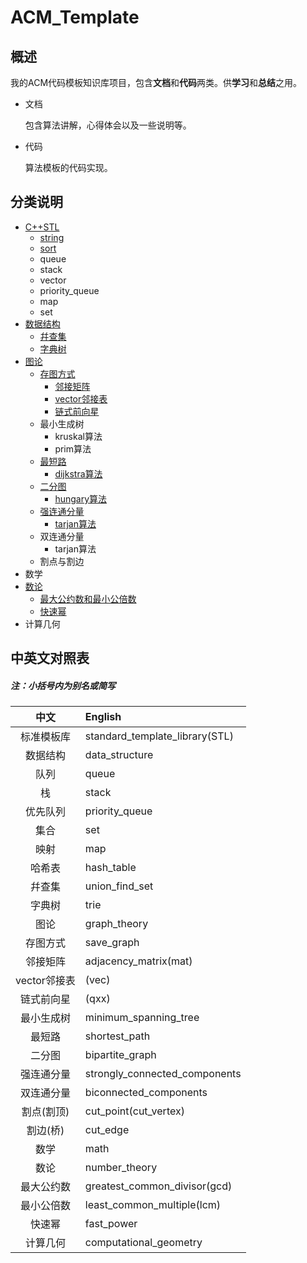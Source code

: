 # ACM_Template


## 概述
我的ACM代码模板知识库项目，包含**文档**和**代码**两类。供**学习**和**总结**之用。

* 文档

    包含算法讲解，心得体会以及一些说明等。

* 代码

    算法模板的代码实现。


## 分类说明

* [C++STL](https://coding.net/u/JZQT/p/ACM_Template/git/tree/master/C++STL)
    * [string](https://coding.net/u/JZQT/p/ACM_Template/git/blob/master/C++STL/string.md)
    * [sort](https://coding.net/u/JZQT/p/ACM_Template/git/tree/master/C++STL/sort)
    * queue
    * stack
    * vector
    * priority_queue
    * map
    * set
* [数据结构](https://coding.net/u/JZQT/p/ACM_Template/git/tree/master/data_structure)
    * [幷查集](https://coding.net/u/JZQT/p/ACM_Template/git/tree/master/data_structure/union_find_set)
    * [字典树](https://coding.net/u/JZQT/p/ACM_Template/git/tree/master/data_structure/trie)
* [图论](https://coding.net/u/JZQT/p/ACM_Template/git/tree/master/graph_theory)
    * [存图方式](https://coding.net/u/JZQT/p/ACM_Template/git/tree/master/graph_theory/save_graph)
        * [邻接矩阵](https://coding.net/u/JZQT/p/ACM_Template/git/tree/master/graph_theory/save_graph/mat)
        * [vector邻接表](https://coding.net/u/JZQT/p/ACM_Template/git/tree/master/graph_theory/save_graph/vec)
        * [链式前向星](https://coding.net/u/JZQT/p/ACM_Template/git/tree/master/graph_theory/save_graph/qxx)
    * 最小生成树
        * kruskal算法
        * prim算法
    * [最短路](https://coding.net/u/JZQT/p/ACM_Template/git/tree/master/graph_theory/shortest_path)
        * [dijkstra算法](https://coding.net/u/JZQT/p/ACM_Template/git/tree/master/graph_theory/shortest_path/dijkstra)
    * [二分图](https://coding.net/u/JZQT/p/ACM_Template/git/tree/master/graph_theory/bipartite_graph)
        * [hungary算法](https://coding.net/u/JZQT/p/ACM_Template/git/tree/master/graph_theory/bipartite_graph/hungary)
    * [强连通分量](https://coding.net/u/JZQT/p/ACM_Template/git/tree/master/graph_theory/strongly_connected_components)
        * [tarjan算法](https://coding.net/u/JZQT/p/ACM_Template/git/tree/master/graph_theory/strongly_connected_components/tarjan)
    * 双连通分量
        * tarjan算法
    * 割点与割边
* 数学
* [数论](https://coding.net/u/JZQT/p/ACM_Template/git/tree/master/number_theory)
    * [最大公约数和最小公倍数](https://coding.net/u/JZQT/p/ACM_Template/git/tree/master/number_theory/gcd_lcm)
    * [快速幂](https://coding.net/u/JZQT/p/ACM_Template/git/tree/master/number_theory/fast_power)
* 计算几何

## 中英文对照表

##### 注：小括号内为别名或简写

|中文         |English                       |
|:-----------:|:-----------------------------|
|标准模板库   |standard_template_library(STL)|
|数据结构     |data_structure                |
|队列         |queue                         |
|栈           |stack                         |
|优先队列     |priority_queue                |
|集合         |set                           |
|映射         |map                           |
|哈希表       |hash_table                    |
|幷查集       |union_find_set                |
|字典树       |trie                          |
|图论         |graph_theory                  |
|存图方式     |save_graph                    |
|邻接矩阵     |adjacency_matrix(mat)         |
|vector邻接表 |(vec)                         |
|链式前向星   |(qxx)                         |
|最小生成树   |minimum_spanning_tree         |
|最短路       |shortest_path                 |
|二分图       |bipartite_graph               |
|强连通分量   |strongly_connected_components |
|双连通分量   |biconnected_components        |
|割点(割顶)   |cut_point(cut_vertex)         |
|割边(桥)     |cut_edge                      |
|数学         |math                          |
|数论         |number_theory                 |
|最大公约数   |greatest_common_divisor(gcd)  |
|最小公倍数   |least_common_multiple(lcm)    |
|快速幂       |fast_power                    |
|计算几何     |computational_geometry        |
